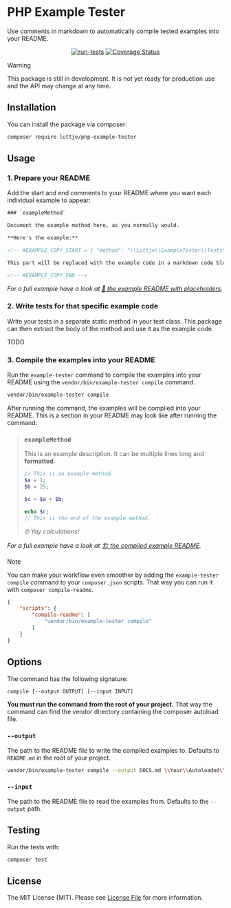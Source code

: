# PHP Example Tester

Use comments in markdown to automatically compile tested examples into your README.

<div align="center">

[![run-tests](https://github.com/luttje/php-example-tester/actions/workflows/run-tests.yml/badge.svg)](https://github.com/luttje/php-example-tester/actions/workflows/run-tests.yml)
[![Coverage Status](https://coveralls.io/repos/github/luttje/php-example-tester/badge.svg?branch=main)](https://coveralls.io/github/luttje/php-example-tester?branch=main)

</div>

> [!Warning]
> This package is still in development. It is not yet ready for production use and the API may change at any time.

## Installation

You can install the package via composer:

```bash
composer require luttje/php-example-tester
```

## Usage

### 1. Prepare your README

Add the start and end comments to your README where you want each individual example to appear:

```html
### `exampleMethod`

Document the example method here, as you normally would.

**Here's the example:**

<!-- #EXAMPLE_COPY_START = { "method": "\\Luttje\\ExampleTester\\Tests\\Fixtures\\ExampleClassTest::exampleMethod" } -->

This part will be replaced with the example code in a markdown code block for php.

<!-- #EXAMPLE_COPY_END -->
```

*For a full example have a look at [👀 the example README with placeholders](tests/Fixtures/ExampleClassTest.README.md).*

### 2. Write tests for that specific example code

Write your tests in a separate static method in your test class. This package
can then extract the body of the method and use it as the example code.

<!-- #EXAMPLE_COPY_START = { "class": "\\Luttje\\ExampleTester\\Tests\\Fixtures\\ExampleClassTest" } -->

TODO

<!-- #EXAMPLE_COPY_END -->

### 3. Compile the examples into your README

Run the `example-tester` command to compile the examples into your README using
the `vendor/bin/example-tester compile` command.

```bash
vendor/bin/example-tester compile
```

After running the command, the examples will be compiled into your README. This is a section in your README may look like after running the command:

> ### `exampleMethod`
>
> This is an example description.
> It can be multiple lines long and **formatted**.
>
> <!-- #EXAMPLE_COPY_START = { "method": "\\Luttje\\ExampleTester\\Tests\\Fixtures\\ExampleClassTest::exampleMethod" } -->
>
> ```php
> // This is an example method.
> $a = 1;
> $b = 25;
> 
> $c = $a + $b;
> 
> echo $c;
> // This is the end of the example method.
> ```
>
> <!-- #EXAMPLE_COPY_END -->
>
> *🤓 Yay calculations!*

*For a full example have a look at [🏗 the compiled example README](tests/Fixtures/ExampleClassTest.README.expected.md).*

> [!Note]
> You can make your workflow even smoother by adding the `example-tester compile`
> command to your `composer.json` scripts. That way you can run it with
> `composer compile-readme`.

```json
{
    "scripts": {
        "compile-readme": [
            "vendor/bin/example-tester compile"
        ]
    }
}
```

## Options

The command has the following signature:

```bash
compile [--output OUTPUT] [--input INPUT]
```

**You must run the command from the root of your project.** That way the command
can find the vendor directory containing the composer autoload file.

### `--output`

The path to the README file to write the compiled examples to. Defaults to `README.md` in the root of your project.

```bash
vendor/bin/example-tester compile --output DOCS.md \\Your\\Autoloaded\\Namespace\\
```

### `--input`

The path to the README file to read the examples from. Defaults to the `--output` path.

## Testing

Run the tests with:

```bash
composer test
```

## License

The MIT License (MIT). Please see [License File](LICENSE.md) for more information.

